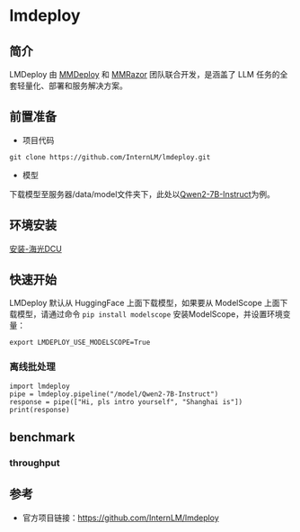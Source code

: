 # lmdeploy

## 简介

LMDeploy 由 [MMDeploy](https://github.com/open-mmlab/mmdeploy) 和 [MMRazor](https://github.com/open-mmlab/mmrazor) 团队联合开发，是涵盖了 LLM 任务的全套轻量化、部署和服务解决方案。

## 前置准备

- 项目代码

```
git clone https://github.com/InternLM/lmdeploy.git
```

- 模型

下载模型至服务器/data/model文件夹下，此处以[Qwen2-7B-Instruct](https://www.modelscope.cn/models/qwen/Qwen2-7B-Instruct)为例。

## 环境安装

[安装-海光DCU](./install_dcu.md)

## 快速开始

LMDeploy 默认从 HuggingFace 上面下载模型，如果要从 ModelScope 上面下载模型，请通过命令 `pip install modelscope` 安装ModelScope，并设置环境变量：

```
export LMDEPLOY_USE_MODELSCOPE=True
```

### 离线批处理

```
import lmdeploy
pipe = lmdeploy.pipeline("/model/Qwen2-7B-Instruct")
response = pipe(["Hi, pls intro yourself", "Shanghai is"])
print(response)
```

## benchmark

### throughput



## 参考

- 官方项目链接：https://github.com/InternLM/lmdeploy